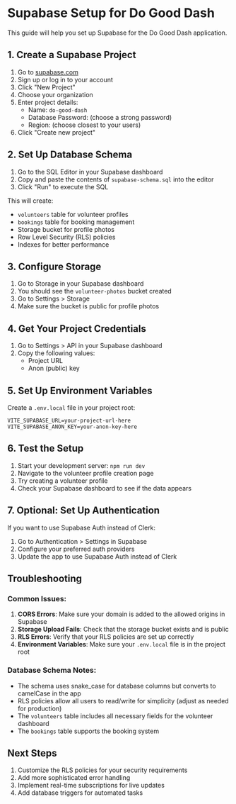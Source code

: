# Supabase Setup for Do Good Dash

This guide will help you set up Supabase for the Do Good Dash application.

## 1. Create a Supabase Project

1. Go to [supabase.com](https://supabase.com)
2. Sign up or log in to your account
3. Click "New Project"
4. Choose your organization
5. Enter project details:
   - Name: `do-good-dash`
   - Database Password: (choose a strong password)
   - Region: (choose closest to your users)
6. Click "Create new project"

## 2. Set Up Database Schema

1. Go to the SQL Editor in your Supabase dashboard
2. Copy and paste the contents of `supabase-schema.sql` into the editor
3. Click "Run" to execute the SQL

This will create:
- `volunteers` table for volunteer profiles
- `bookings` table for booking management
- Storage bucket for profile photos
- Row Level Security (RLS) policies
- Indexes for better performance

## 3. Configure Storage

1. Go to Storage in your Supabase dashboard
2. You should see the `volunteer-photos` bucket created
3. Go to Settings > Storage
4. Make sure the bucket is public for profile photos

## 4. Get Your Project Credentials

1. Go to Settings > API in your Supabase dashboard
2. Copy the following values:
   - Project URL
   - Anon (public) key

## 5. Set Up Environment Variables

Create a `.env.local` file in your project root:

```env
VITE_SUPABASE_URL=your-project-url-here
VITE_SUPABASE_ANON_KEY=your-anon-key-here
```

## 6. Test the Setup

1. Start your development server: `npm run dev`
2. Navigate to the volunteer profile creation page
3. Try creating a volunteer profile
4. Check your Supabase dashboard to see if the data appears

## 7. Optional: Set Up Authentication

If you want to use Supabase Auth instead of Clerk:

1. Go to Authentication > Settings in Supabase
2. Configure your preferred auth providers
3. Update the app to use Supabase Auth instead of Clerk

## Troubleshooting

### Common Issues:

1. **CORS Errors**: Make sure your domain is added to the allowed origins in Supabase
2. **Storage Upload Fails**: Check that the storage bucket exists and is public
3. **RLS Errors**: Verify that your RLS policies are set up correctly
4. **Environment Variables**: Make sure your `.env.local` file is in the project root

### Database Schema Notes:

- The schema uses snake_case for database columns but converts to camelCase in the app
- RLS policies allow all users to read/write for simplicity (adjust as needed for production)
- The `volunteers` table includes all necessary fields for the volunteer dashboard
- The `bookings` table supports the booking system

## Next Steps

1. Customize the RLS policies for your security requirements
2. Add more sophisticated error handling
3. Implement real-time subscriptions for live updates
4. Add database triggers for automated tasks

